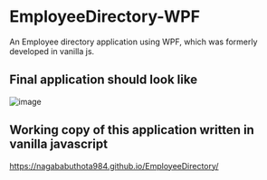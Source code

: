 # EmployeeDirectory-WPF
An Employee directory application using WPF, which was formerly developed in vanilla js.
## Final application should look like
![image](https://user-images.githubusercontent.com/57616322/161706589-2ffb6df5-f758-4254-9dc7-737353b7e033.png)
## Working copy of this application written in vanilla javascript
https://nagababuthota984.github.io/EmployeeDirectory/
